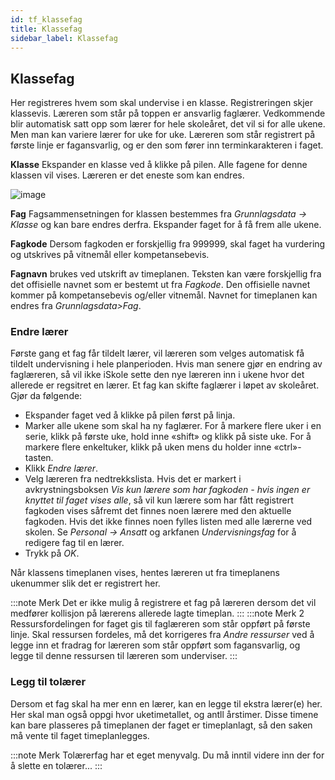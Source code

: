 ```yaml
---
id: tf_klassefag
title: Klassefag
sidebar_label: Klassefag
---
```


## Klassefag
Her registreres hvem som skal undervise i en klasse. Registreringen skjer klassevis. Læreren som står på toppen er ansvarlig faglærer. Vedkommende blir automatisk satt opp som lærer for hele skoleåret, det vil si for alle ukene. Men man kan variere lærer for uke for uke. Læreren som står registrert på første linje er fagansvarlig, og er den som fører inn terminkarakteren i faget.

**Klasse** Ekspander en klasse ved å klikke på pilen. Alle fagene for denne klassen vil vises. Læreren er det eneste som kan endres. 

![image](https://user-images.githubusercontent.com/80097133/118616156-b9e07c00-b7c1-11eb-9ff7-8487ba6fe9bd.png)

**Fag** Fagsammensetningen for klassen bestemmes fra _Grunnlagsdata -> Klasse_ og kan bare endres derfra. Ekspander faget for å få frem alle ukene.

**Fagkode** Dersom fagkoden er forskjellig fra 999999, skal faget ha vurdering
og utskrives på vitnemål eller kompetansebevis.

**Fagnavn** brukes ved utskrift av timeplanen. Teksten kan være forskjellig fra det offisielle navnet som er bestemt ut fra _Fagkode_. Den offisielle navnet kommer på kompetansebevis og/eller vitnemål. Navnet for timeplanen kan endres fra _Grunnlagsdata>Fag_.

### Endre lærer
Første gang et fag får tildelt lærer, vil læreren som velges automatisk få tildelt undervisning i hele planperioden.
Hvis man senere gjør en endring av faglæreren, så vil ikke iSkole sette
den nye læreren inn i ukene hvor det allerede er regsitret en lærer. Et fag kan skifte faglærer i løpet av skoleåret. Gjør da følgende:
- Ekspander faget ved å klikke på pilen først på linja.
- Marker alle ukene som skal ha ny faglærer. For å markere flere uker i en serie, klikk på første uke, hold inne «shift» og klikk på siste uke. For å markere flere enkeltuker, klikk på uken mens du holder inne «ctrl»-tasten.
- Klikk _Endre lærer_.
- Velg læreren fra nedtrekkslista. Hvis det er markert i avkrystningsboksen _Vis kun lærere som har fagkoden - hvis ingen er knyttet til faget vises alle_, så vil kun lærere som har fått registrert fagkoden vises såfremt det finnes noen lærere med den aktuelle fagkoden. Hvis det ikke finnes noen fylles listen med alle lærerne ved skolen. Se _Personal -> Ansatt_ og arkfanen _Undervisningsfag_ for å redigere fag til en lærer.
- Trykk på _OK_.

Når klassens timeplanen vises, hentes læreren ut fra timeplanens ukenummer slik det er registrert her.

:::note Merk
Det er ikke mulig å registrere et fag på læreren dersom det vil medfører kollisjon på lærerens allerede lagte timeplan.
:::
:::note Merk 2
Ressursfordelingen for faget gis til faglæreren som står oppført på første linje. Skal ressursen fordeles, må det korrigeres fra _Andre ressurser_ ved å legge inn et fradrag for læreren som står oppført som fagansvarlig, og legge til denne ressursen til læreren som underviser.
:::

### Legg til tolærer
Dersom et fag skal ha mer enn en lærer, kan en legge til ekstra lærer(e) her. Her skal man også oppgi hvor uketimetallet, og antll årstimer. Disse timene kan bare plasseres på timeplanen der faget er timeplanlagt, så den saken må vente til faget timeplanlegges.

:::note Merk
Tolærerfag har et eget menyvalg. Du må inntil videre inn der for å slette en tolærer...
:::

